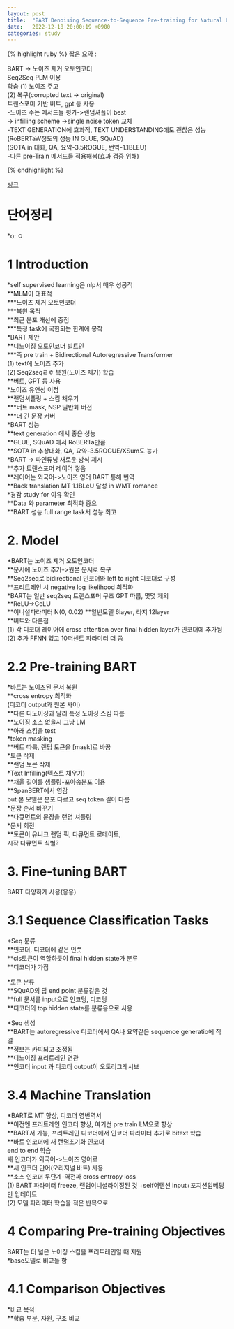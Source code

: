 ```yaml
---
layout: post
title:  "BART Denoising Sequence-to-Sequence Pre-training for Natural Language Generation, Translation, and Comprehension"
date:   2022-12-18 20:00:19 +0900
categories: study
---
```






{% highlight ruby %}
짧은 요약 :  

BART -> 노이즈 제거 오토인코더  
Seq2Seq PLM 이용  
학습 (1) 노이즈 주고   
      (2) 복구(corrupted text -> original)  
트랜스포머 기반 버트, gpt 등 사용  
-노이즈 주는 메서드들 평가->랜덤셔플이 best  
                                -> infilling scheme  ->single noise token 교체  
-TEXT GENERATION에 효과적, TEXT UNDERSTANDING에도 괜찮은 성능  
(RoBERTaW정도의 성능 IN GLUE, SQuAD)  
(SOTA in 대화, QA, 요약-3.5ROGUE, 번역-1.1BLEU)  
-다른 pre-Train 메서드들 적용해봄(효과 검증 위해)  
    
{% endhighlight %}


[링크](https://drive.google.com/drive/folders/1ejDoh5Iyh49gi0zI6Z0Q0h3LFGYxbnTL?usp=sharing)


# 단어정리  
*o: ㅇ  


# 1 Introduction  
*self supervised learning은 nlp서 매우 성공적  
**MLM이 대표적  
***노이즈 제거 오토인코더  
***복원 목적  
**최근 분포 개선에 중점  
***특정 task에 국한되는 한계에 봉착  
*BART 제안  
**디노이징 오토인코더 빌트인  
***즉 pre train + Bidirectional Autoregressive Transformer  
(1) text에 노이즈 추가  
(2) Seq2seqㄹㅎ 복원(노이즈 제거) 학습  
**버트, GPT 등 사용  
*노이즈 유연성 이점  
**랜덤셔플링 + 스킴 채우기  
***버트 mask, NSP 일반화 버전  
***더 긴 문장 커버  
*BART 성능  
**text generation 에서 좋은 성능  
**GLUE, SQuAD 에서 RoBERTa만큼  
**SOTA in 추상대화, QA, 요약-3.5ROGUE/XSum도 능가  
*BART -> 파인튜닝 새로운 방식 제시  
**추가 트랜스포머 레이어 쌓음  
**레이어는 외국어->노이즈 영어 BART 통해 번역  
**Back translation MT 1.1BLeU 달성 in WMT romance  
*경감 study for 이유 확인  
**Data 와 parameter 최적화 중요  
**BART 성능 full range task서 성능 최고  



# 2. Model  
*BART는 노이즈 제거 오토인코더  
**문서에 노이즈 추가->원본 문서로 복구  
**Seq2seq로 bidirectional 인코더와 left to right 디코더로 구성  
**프리트레인 시 negative log likelihood 최적화  
*BART는 일반 seq2seq 트랜스포머 구조 GPT 따름, 몇몇 제외  
**ReLU->GeLU  
**이니셜파라미터 N(0, 0.02) 
**일반모델 6layer, 라지 12layer  
**버트와 다른점  
(1) 각 디코더 레이어에 cross attention over final hidden layer가 인코더에 추가됨  
(2) 추가 FFNN 없고 10퍼센트 파라미터 더 씀  


# 2.2 Pre-training BART  
*바트는 노이즈된 문서 복원  
**cross entropy 최적화  
(디코더 output과 원본 사이)  
**다른 디노이징과 달리 특정 노이징 스킴 따름  
**노이징 소스 없을시 그냥 LM  
**아래 스킴을 test  
*token masking  
**버트 따름, 랜덤 토큰을 [mask]로 바꿈  
*토큰 삭제  
**랜덤 토큰 삭제  
*Text Infilling(텍스트 채우기)  
**채울 길이를 샘플링-포아송분포 이용  
**SpanBERT에서 영감  
but 본 모델은 분포 다르고 seq token 길이 다름  
*문장 순서 바꾸기  
**다큐먼트의 문장을 랜덤 셔플링  
*문서 회전  
**토큰이 유니크 랜덤 픽, 다큐먼트 로테이트,  
시작 다큐먼트 식별?  



# 3. Fine-tuning BART  
BART 다양하게 사용(응용)  


# 3.1 Sequence Classification Tasks  
*Seq 분류  
**인코더, 디코더에 같은 인풋  
**cls토큰이 역할하듯이 final hidden state가 분류  
**디코더가 가짐  


*토큰 분류  
**SQuAD의 답 end point 분류같은 것  
**full 문서를 input으로 인코딩, 디코딩  
**디코더의 top hidden state를 분류용으로 사용  


*Seq 생성  
**BART는 autoregressive 디코더에서 QA나 요약같은 sequence generatio에 직결  
**정보는 카피되고 조정됨  
**디노이징 프리트레인 연관  
**인코더 input 과 디코더 output이 오토리그레시브  



# 3.4 Machine Translation  
*BART로 MT 향상, 디코더 영번역서  
**이전엔 프리트레인 인코더 향상, 여기선 pre train LM으로 향상   
**BART서 가능, 프리트레인 디코더에서 인코더 파라미터 추가로 bitext 학습  
**바트 인코더에 새 랜덤초기화 인코더  
end to end 학습  
새 인코더가 외국어->노이즈 영어로  
**새 인코더 단어(오리지널 바트) 사용  
**소스 인코더 두단계-역전파 cross entropy loss  
(1) BART 파라미터 freeze, 랜덤이니셜라이징된 것 +self어텐션 input+포지션임베딩만 업데이트  
(2) 모델 파라미터 학습을 적은 반복으로  


# 4 Comparing Pre-training Objectives  
BART는 더 넓은 노이징 스킴을 프리트레인일 때 지원  
*base모델로 비교들 함  


# 4.1 Comparison Objectives  
*비교 목적  
**학습 부분, 자원, 구조 비교  





